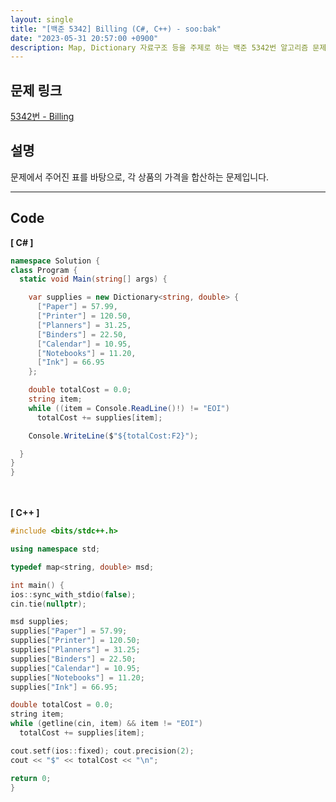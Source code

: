 ```yaml
---
layout: single
title: "[백준 5342] Billing (C#, C++) - soo:bak"
date: "2023-05-31 20:57:00 +0900"
description: Map, Dictionary 자료구조 등을 주제로 하는 백준 5342번 알고리즘 문제를 C# 과 C++ 로 풀이 및 해설
---
```


## 문제 링크
  [5342번 - Billing](https://www.acmicpc.net/problem/5342)

## 설명
문제에서 주어진 표를 바탕으로, 각 상품의 가격을 합산하는 문제입니다. <br>

- - -

## Code
<b>[ C# ] </b>
<br>

  ```c#
namespace Solution {
  class Program {
    static void Main(string[] args) {

      var supplies = new Dictionary<string, double> {
        ["Paper"] = 57.99,
        ["Printer"] = 120.50,
        ["Planners"] = 31.25,
        ["Binders"] = 22.50,
        ["Calendar"] = 10.95,
        ["Notebooks"] = 11.20,
        ["Ink"] = 66.95
      };

      double totalCost = 0.0;
      string item;
      while ((item = Console.ReadLine()!) != "EOI")
        totalCost += supplies[item];

      Console.WriteLine($"${totalCost:F2}");

    }
  }
}
  ```
<br><br>
<b>[ C++ ] </b>
<br>

  ```c++
#include <bits/stdc++.h>

using namespace std;

typedef map<string, double> msd;

int main() {
  ios::sync_with_stdio(false);
  cin.tie(nullptr);

  msd supplies;
  supplies["Paper"] = 57.99;
  supplies["Printer"] = 120.50;
  supplies["Planners"] = 31.25;
  supplies["Binders"] = 22.50;
  supplies["Calendar"] = 10.95;
  supplies["Notebooks"] = 11.20;
  supplies["Ink"] = 66.95;

  double totalCost = 0.0;
  string item;
  while (getline(cin, item) && item != "EOI")
    totalCost += supplies[item];

  cout.setf(ios::fixed); cout.precision(2);
  cout << "$" << totalCost << "\n";

  return 0;
}
  ```
